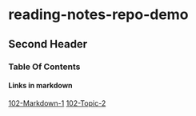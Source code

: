# reading-notes-repo-demo

## Second Header

### Table Of Contents

#### Links in markdown

[102-Markdown-1](reading-notes-01.md)
[102-Topic-2](reading-notes-02.md)
